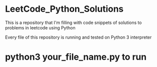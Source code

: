 # LeetCode_Python_Solutions

This is a repository that I'm filling with code snippets of solutions to problems in leetcode using Python

Every file of this repository is running and tested on Python 3 interpreter

# python3 your_file_name.py to run